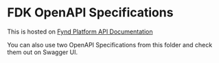 # FDK OpenAPI Specifications

This is hosted on [Fynd Platform API Documentation](https://documentation.jioretailer.com/en/api-doc)

You can also use two OpenAPI Specifications from this folder and check them out on Swagger UI.
